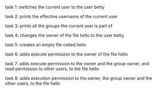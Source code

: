 task 1: switches the current user to the user betty

task 2: prints the effective username of the current user

task 3: prints all the groups the current user is part of

task 4: changes the owner of the file hello to the user betty

task 5: creates an empty file called hello

task 6: adds execute permission to the owner of the file hello

task 7: adds execute permission to the owner and the group owner, and read permission to other users, to the file hello

task 8: adds execution permission to the owner, the group owner and the other users, to the file hello
